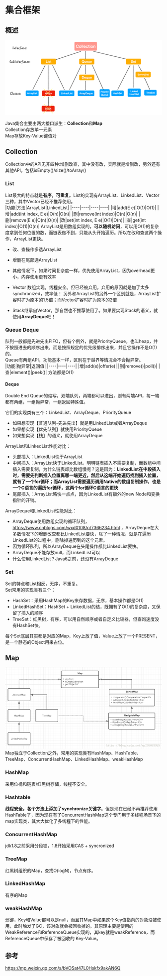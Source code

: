 # 集合框架

## 概述
![集合](./Pics/集合.png)  

Java集合主要由两大接口派生：**Collection**和**Map**  
Collection存放单一元素  
Map存放Key-Value键值对  

## Collection
Collection中的API无非四种:增删改查，其中没有改，实际就是增删改，另外还有其他API，包括isEmpty()/size()/toArray()  

### List
List最大的特点就是**有序，可重复**。List的实现有ArrayList、LinkedList、Vector三种，其中Vector已经不推荐使用。  
|功能|方法|ArrayList|LinkedList|
|----|----|----|----|
|增|add(E e)|O(1)|O(1)|
|增|add(int index, E e)|O(n)|O(n)|
|删|remove(int index)|O(n)|O(n)|
|删|remove(E e)|O(n)|O(n)|
|改|set(int index, E e)|O(1)|O(n)|
|查|get(int index)|O(1)|O(n)|
ArrayList是用数组实现的，**可以随机访问**，可以用O(1)的复杂度拿到任何位置的数，而链表做不到，只能从头开始遍历。所以在改和查这两个操作，ArrayList更快。  

* 改、查操作多选ArrayList
* 增删在尾部选ArrayList
* 其他情况下，如果时间复杂度一样，优先使用ArrayList，因为overhead更小，内存使用更有效率

* Vector
	数组实现，线程安全。但已经被弃用，弃用的原因就是加了太多synchronized，效率低！
	另外和ArrayList的另外一个区别就是，ArrayList扩容时扩为原本的1.5倍；而Vector扩容时扩为原本的2倍  
* Stack继承自Vector，那自然也不推荐使用了。如果要实现Stack的语义，就使用**ArrayDeque**吧！


### Queue Deque

队列一般都是先进先出FIFO，但有个例外，就是PriorityQueue，也叫heap，并不按照进去的顺序出来，而是按照规定的优先级排序出来，并且它操作不是O(1)的。  
Queue有两组API，功能基本一样，区别在于越界等情况会不会抛异常。  
|功能|抛异常|返回值|
|----|----|----|
|增|add(e)|offer(e)|
|删|remove()|poll()|
|查|element()|peek()|
方法都是O(1)
#### Deque
Double End Queue的缩写，双端队列，两端都可以进出，则有两端API，每一端都有两组，一组抛异常，一组返回特殊值。  

它们的实现类有三个：LinkedList、ArrayDeque、PriorityQueue
* 如果想实现【普通队列-先进先出】就是用LinkedList或者ArrayDeque
* 如果想实现【优先队列】就使用PriorityQueue
* 如果想实现【栈】的语义，就使用ArrayDeque

ArrayList和LinkedList性能对比：
* 头部插入：LinkedList快于ArrayList
* 中间插入：ArrayList快于LinkedList。明明链表插入不需要复制，而数组中间插入需要复制，为什么链表却比数组慢呢？这是因为：**LinkedList在中段插入时，需要先判断插入位置离哪一端更近，然后从这端开始遍历找到插入位置，就有了一个for循环；而ArrayList需要遍历调用Native的数组复制操作，也是一个C语言的遍历for循环，这两个for循环C语言的更快**  
* 尾部插入：ArrayList略快一点点，因为LinkedList有额外的new Node和变换指针的开销。  

ArrayDeque和LinkedList性能对比：
* ArrayDeque使用数组实现的循环队列，https://www.cnblogs.com/wxd0108/p/7366234.html ，ArrayDeque在大多数情况下的增删改查都比LinkedList要快，除了一种情况，就是在遍历LinkedList的过程中，删除掉遍历到的这个元素。  
* 因为循环队列，所以ArrayDeque在头尾操作都比LinkedList要快。  
* ArrayDeque不能存放null，而LinkedList可以
* 什么使用LinkedList？Java6之前，还没有ArrayDeque

### Set
Set的特点和List相反，无序，不重复。  
Set常用的实现类有三个：
* HashSet：采用HashMap的Key来存数据，无序，基本操作都是O(1)
* LinkedHashSet：HashSet + LinkedList的结，既拥有了O(1)的复杂度，又保留了插入的顺序
* TreeSet：红黑树，有序，可以用自然顺序或者自定义比较器，但查询速度没有HashSet快。

每个Set底层其实都是对应的Map，Key上放了值，Value上放了一个PRESENT，是一个静态的Object用来占位。

## Map
![Map](./Pics/Map.png)  
Map独立于Collection之外，常用的实现类有HashMap、HashTable、TreeMap、ConcurrentHashMap、LinkedHashMap、weakHashMap

### HashMap
采用位桶和链表/红黑树存储，线程不安全。

### Hashtable
**线程安全，各个方法上添加了synchronize关键字**。但是现在已经不再推荐使用HashTable了，因为现在有了ConcurrentHashMap这个专门用于多线程场景下的map实现类，其大大优化了多线程下的性能。  

### ConcurrentHashMap
jdk1.8之前采用分段锁，1.8开始采用CAS + syncronized

### TreeMap
红黑树组织的Map，查找O(logN)，节点有序。

### LinkedHashMap
有序的Map

### weakHashMap
弱键，Key和Value都可以是null，而且其Map中如果这个Key值指向的对象没被使用，此时触发了GC，该对象就会被回收掉的。其原理主要是使用的WeakReference和ReferenceQueue实现的，其key就是weakReference，而ReferenceQueue中保存了被回收的 Key-Value。  

## 参考
https://mp.weixin.qq.com/s/bVOSat47L0Hskfx9akAN6Q  
